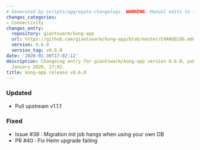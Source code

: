 ```yaml
---
# Generated by scripts/aggregate-changelogs. WARNING: Manual edits to this files will be overwritten.
changes_categories:
- Connectivity
changes_entry:
  repository: giantswarm/kong-app
  url: https://github.com/giantswarm/kong-app/blob/master/CHANGELOG.md#v060
  version: 0.6.0
  version_tag: v0.6.0
date: '2020-01-30T17:02:12'
description: Changelog entry for giantswarm/kong-app version 0.6.0, published on 30
  January 2020, 17:02.
title: kong-app release v0.6.0
---
```


### Updated
- Pull upstream v1.1.1
### Fixed
- Issue #38 : Migration init job hangs when using your own DB
- PR #40 : Fix Helm upgrade failing
